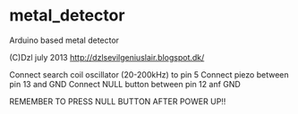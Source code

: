 metal_detector
==============

Arduino based metal detector

(C)Dzl july 2013
http://dzlsevilgeniuslair.blogspot.dk/

Connect search coil oscillator (20-200kHz) to pin 5
Connect piezo between pin 13 and GND
Connect NULL button between pin 12 anf GND

REMEMBER TO PRESS NULL BUTTON AFTER POWER UP!!

